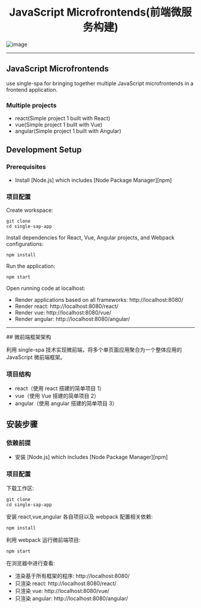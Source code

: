 <h1 align="center">JavaScript Microfrontends(前端微服务构建)</h1>

![image](https://user-images.githubusercontent.com/19926113/115529590-9ced8180-a2c5-11eb-9fdd-10ba170eaa46.png)


<hr>

## JavaScript Microfrontends

use single-spa for bringing together multiple JavaScript microfrontends in a frontend application.

### Multiple projects

- react(Simple project 1 built with React)
- vue(Simple project 1 built with Vue)
- angular(Simple project 1 built with Angular)

## Development Setup

### Prerequisites

- Install [Node.js] which includes [Node Package Manager][npm]

### 项目配置

Create workspace:

```
git clone
cd single-sap-app
```

Install dependencies for React, Vue, Angular projects, and Webpack configurations:

```
npm install
```

Run the application:

```
npm start
```

Open running code at localhost:

- Render applications based on all frameworks: http://localhost:8080/
- Render react: http://localhost:8080/react/
- Render vue: http://localhost:8080/vue/
- Render angular: http://localhost:8080/angular/

<hr>
## 微前端框架架构

利用 single-spa 技术实现微前端，将多个单页面应用聚合为一个整体应用的 JavaScript 微前端框架。

### 项目结构

- react（使用 react 搭建的简单项目 1）
- vue（使用 Vue 搭建的简单项目 2）
- angular（使用 angular 搭建的简单项目 3）

## 安装步骤

### 依赖前提

- 安装 [Node.js] which includes [Node Package Manager][npm]

### 项目配置

下载工作区:

```
git clone
cd single-sap-app
```

安装 react,vue,angular 各自项目以及 webpack 配置相关依赖:

```
npm install
```

利用 webpack 运行微前端项目:

```
npm start
```

在浏览器中进行查看:

- 渲染基于所有框架的程序: http://localhost:8080/
- 只渲染 react: http://localhost:8080/react/
- 只渲染 vue: http://localhost:8080/vue/
- 只渲染 angular: http://localhost:8080/angular/
